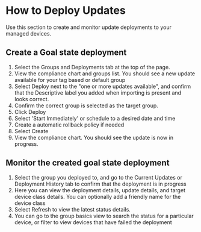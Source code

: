 # How to Deploy Updates

Use this section to create and monitor update deployments to your managed devices. 

## Create a Goal state deployment

1. Select the Groups and Deployments tab at the top of the page.
2. View the compliance chart and groups list. You should see a new update available for your tag based or default group
3. Select Deploy next to the "one or more updates available", and confirm that the Descriptive label you added when importing is present and looks correct.
4. Confirm the correct group is selected as the target group. 
5. Click Deploy
6. Select 'Start Immediately' or schedule to a desired date and time
7. Create a automatic rollback policy if needed
8. Select Create
9. View the compliance chart. You should see the update is now in progress.


## Monitor the created goal state deployment

1. Select the group you deployed to, and go to the Current Updates or Deployment History tab to confirm that the deployment is in progress
2. Here you can view the deployment details, update details, and target device class details. You can optionally add a friendly name for the device class
3. Select Refresh to view the latest status details. 
4. You can go to the group basics view to search the status for a particular device, or filter to view devices that have failed the deployment
